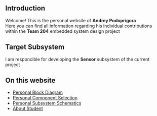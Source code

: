 ## Introduction
Welcome! This is the personal website of **Andrey Podoprigora**
<br>Here you can find all information regarding his individual contributions within the **Team 204** embedded system design project

## Target Subsystem
I am responcible for developing the **Sensor** subsystem of the current project

## On this website
- [Personal Block Diagram](Personal-Block-Diagram)
- [Personal Component Selection]([Personal-Component-Selection)
- [Personal Subsystem Schematics](Personal-Subsystem-Schematics)
- [About Student](About-me)


